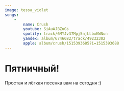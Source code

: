 ```yaml
---
image: tessa_violet
songs:
    -
        name: Crush
        youtube: SiAuAJBZuGs
        spotify: track/6MYJv37Mpj5njLLbxKWNun
        yandex: album/6746682/track/49232302
        apple: album/crush/1515393685?i=1515393688
---
```

# Пятничный!

Простая и лёгкая песенка вам на сегодня :)